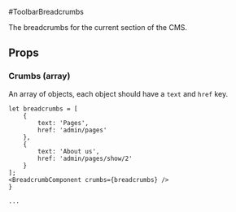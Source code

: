 #ToolbarBreadcrumbs

The breadcrumbs for the current section of the CMS.

## Props

### Crumbs (array)

An array of objects, each object should have a `text` and `href` key.

```
let breadcrumbs = [
    {
        text: 'Pages',
        href: 'admin/pages'
    },
    {
        text: 'About us',
        href: 'admin/pages/show/2'
    }
];
<BreadcrumbComponent crumbs={breadcrumbs} />
}

...
```
